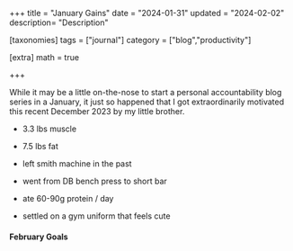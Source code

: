 +++
title = "January Gains"
date = "2024-01-31"
updated = "2024-02-02"
description= "Description"

[taxonomies]
tags = ["journal"]
category = ["blog","productivity"]

[extra]
math = true

+++

While it may be a little on-the-nose to start a personal accountability blog series in a January, it just so happened that I got extraordinarily motivated this recent December 2023 by my little brother. 

+ 3.3 lbs muscle 
- 7.5 lbs fat 

- left smith machine in the past 
- went from DB bench press to short bar 
- ate 60-90g protein / day 
- settled on a gym uniform that feels cute

#### February Goals
